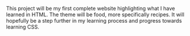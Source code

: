 This project will be my first complete website highlighting what I have learned in HTML. The theme will be food, more specifically recipes. It will hopefully be a step further in my learning process and progress towards learning CSS. 